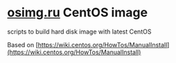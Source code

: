 # [osimg.ru](https://osimg.ru) CentOS image
scripts to build hard disk image with latest CentOS

Based on [https://wiki.centos.org/HowTos/ManualInstall](https://wiki.centos.org/HowTos/ManualInstall)
